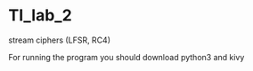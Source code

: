 # TI_lab_2
stream ciphers (LFSR, RC4)

For running the program you should download python3 and kivy 
